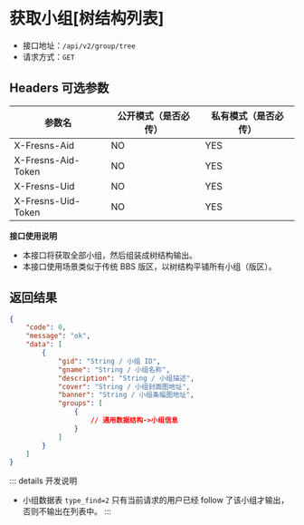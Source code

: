 # 获取小组[树结构列表]

- 接口地址：`/api/v2/group/tree`
- 请求方式：`GET`

## Headers 可选参数

| 参数名 | 公开模式（是否必传） | 私有模式（是否必传） |
| --- | --- | --- |
| X-Fresns-Aid | NO | YES |
| X-Fresns-Aid-Token | NO | YES |
| X-Fresns-Uid | NO | YES |
| X-Fresns-Uid-Token | NO | YES |

**接口使用说明**

- 本接口将获取全部小组，然后组装成树结构输出。
- 本接口使用场景类似于传统 BBS 版区，以树结构平铺所有小组（版区）。

## 返回结果

```json
{
    "code": 0,
    "message": "ok",
    "data": [
        {
            "gid": "String / 小组 ID",
            "gname": "String / 小组名称",
            "description": "String / 小组描述",
            "cover": "String / 小组封面图地址",
            "banner": "String / 小组条幅图地址",
            "groups": [
                {
                    // 通用数据结构->小组信息
                }
            ]
        }
    ]
}
```

::: details 开发说明
- 小组数据表 `type_find=2` 只有当前请求的用户已经 follow 了该小组才输出，否则不输出在列表中。
:::